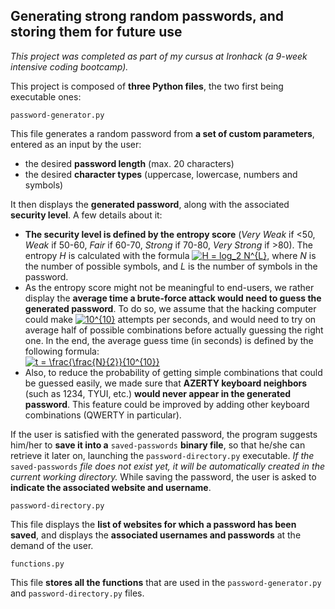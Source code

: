 ## Generating strong random passwords, and storing them for future use

*This project was completed as part of my cursus at Ironhack (a 9-week intensive coding bootcamp).*

This project is composed of **three Python files**, the two first being executable ones:

`password-generator.py` 

This file generates a random password from **a set of custom parameters**, entered as an input by the user:
- the  desired **password length** (max. 20 characters)
- the desired **character types** (uppercase, lowercase, numbers and symbols)

It then displays the **generated password**, along with the associated **security level**. A few details about it:

 - **The security level is defined by the entropy score** (*Very Weak* if <50, *Weak* if 50-60, *Fair* if 60-70, *Strong* if 70-80, *Very Strong* if >80). The entropy *H* is calculated with the formula <a href="https://www.codecogs.com/eqnedit.php?latex=H&space;=&space;log_2&space;N^{L}" target="_blank"><img src="https://latex.codecogs.com/gif.latex?H&space;=&space;log_2&space;N^{L}" title="H = log_2 N^{L}" /></a>, where *N* is the number of possible symbols, and *L* is the number of symbols in the password.
- As the entropy score might not be meaningful to end-users, we rather display the **average time a brute-force attack would need to guess the generated password**. To do so, we assume that the hacking computer could make <a  href="https://www.codecogs.com/eqnedit.php?latex=10^{10}"  target="_blank"><img  src="https://latex.codecogs.com/gif.latex?10^{10}"  title="10^{10}"  /></a> attempts per seconds, and would need to try on average half of possible combinations before actually guessing the right one. In the end, the average guess time (in seconds) is defined by the following formula:\
<a  href="https://www.codecogs.com/eqnedit.php?latex=t&space;=&space;\frac{\frac{N}{2}}{10^{10}}"  target="_blank"><img  src="https://latex.codecogs.com/gif.latex?t&space;=&space;\frac{\frac{N}{2}}{10^{10}}"  title="t = \frac{\frac{N}{2}}{10^{10}}"  /></a>
 - Also, to reduce the probability of getting simple combinations that could be guessed easily, we made sure that **AZERTY keyboard neighbors** (such as 1234, TYUI, etc.) **would never appear in the generated password**. This feature could be improved by adding other keyboard combinations (QWERTY in particular).

If the user is satisfied with the generated password, the program suggests him/her to **save it into a** `saved-passwords` **binary file**, so that he/she can retrieve it later on, launching the `password-directory.py` executable. *If the* `saved-passwords` *file does not exist yet, it will be automatically created in the current working directory.* While saving the password, the user is asked to **indicate the associated website and username**.

 `password-directory.py` 

This file displays the **list of websites for which a password has been saved**, and displays the **associated usernames and passwords** at the demand of the user.

`functions.py`

This file **stores all the functions** that are used in the `password-generator.py`  and  `password-directory.py` files.
